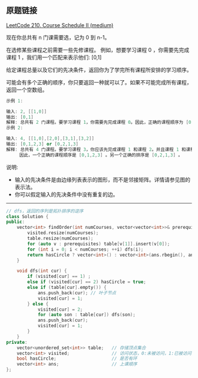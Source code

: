 ## 原题链接

[LeetCode 210. Course Schedule II (medium)](https://leetcode-cn.com/problems/course-schedule-ii/)

现在你总共有 n 门课需要选，记为 0 到 n-1。

在选修某些课程之前需要一些先修课程。 例如，想要学习课程 0 ，你需要先完成课程 1 ，我们用一个匹配来表示他们: [0,1]

给定课程总量以及它们的先决条件，返回你为了学完所有课程所安排的学习顺序。

可能会有多个正确的顺序，你只要返回一种就可以了。如果不可能完成所有课程，返回一个空数组。

```cpp
示例 1:

输入: 2, [[1,0]]
输出: [0,1]
解释: 总共有 2 门课程。要学习课程 1，你需要先完成课程 0。因此，正确的课程顺序为 [0,1] 。
示例 2:

输入: 4, [[1,0],[2,0],[3,1],[3,2]]
输出: [0,1,2,3] or [0,2,1,3]
解释: 总共有 4 门课程。要学习课程 3，你应该先完成课程 1 和课程 2。并且课程 1 和课程 2 都应该排在课程 0 之后。
     因此，一个正确的课程顺序是 [0,1,2,3] 。另一个正确的排序是 [0,2,1,3] 。
```

说明:

- 输入的先决条件是由边缘列表表示的图形，而不是邻接矩阵。详情请参见图的表示法。
- 你可以假定输入的先决条件中没有重复的边。

---

```cpp
// dfs，返回的序列是拓扑排序的逆序
class Solution {
public:
    vector<int> findOrder(int numCourses, vector<vector<int>>& prerequisites) {
        visited.resize(numCourses);
        table.resize(numCourses);
        for (auto v : prerequisites) table[v[1]].insert(v[0]);
        for (int i = 0; i < numCourses; ++i) dfs(i);
        return hasCircle ? vector<int>() : vector<int>(ans.rbegin(), ans.rend());
    }

    void dfs(int cur) {
        if (visited[cur] == 1) ;
        else if (visited[cur] == 2) hasCircle = true;
        else if (table[cur].empty()) {
            ans.push_back(cur); // 叶子节点
            visited[cur] = 1;
        } else {
            visited[cur] = 2;
            for (auto son : table[cur]) dfs(son);
            ans.push_back(cur);
            visited[cur] = 1;
        }
    }
private:
    vector<unordered_set<int>> table;   // 存储顶点集合
    vector<int> visited;                // 访问状态，0:未被访问，1:已被访问，2:正在访问
    bool hasCircle;                     // 是否有环
    vector<int> ans;                    // 上课顺序
};
```

